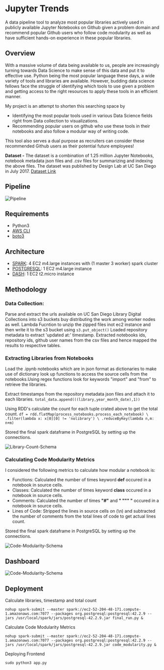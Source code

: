 # Jupyter Trends

A data pipeline tool to analyze most popular libraries actively used in publicly available Jupyter Notebooks on Github given a problem domain and recommend popular Github users who follow code modularity as well as have sufficient hands-on experience in these popular libraries.

## Overview
With a massive volume of data being available to us, people are increasingly turning towards Data Science to make sense of this data and put it to effective use. Python being the most popular language these days, a wide variety of tools and libraries are available. However, budding data science fellows face the struggle of identifying which tools to use given a problem and getting access to the right resources to apply these tools in an efficient manner.

My project is an attempt to shorten this searching space by 
* Identifying the most popular tools used in various Data Science fields right from Data collection to visualizations.
* Recommending popular users on github who use these tools in their notebooks and also follow a modular way of writing code.

This tool also serves a dual purpose as recruiters can consider these recommended Github users as their potential future employees! 

**Dataset -** The dataset is a combination of 1.25 million Jupyter Notebooks, notebook metadata json files and .csv files for summarizing and indexing the above files. The dataset was published by Design Lab at UC San Diego in July 2017.
[Dataset Link](https://library.ucsd.edu/dc/object/bb2733859v)

## Pipeline
![Pipeline](https://github.com/pjm526/Jupyter-Trends/blob/master/Figures/lib-extract.png)

## Requirements
* Python3
* [AWS CLI](https://aws.amazon.com/cli/)
* [boto3](https://boto3.amazonaws.com/v1/documentation/api/latest/guide/quickstart.html#installation)

## Architecture
* [SPARK](https://blog.insightdatascience.com/simply-install-spark-cluster-mode-341843a52b88): 4 EC2 m4.large instances with (1 master 3 worker) spark cluster
* [POSTGRESQL](https://blog.insightdatascience.com/simply-install-postgresql-58c1e4ebf252): 1 EC2 m4.large instance
* [DASH](https://dash.plot.ly/installation): 1 EC2 t2.micro instance 

## Methodology

### Data Collection:
Parse and extract the urls available on UC San Diego Library Digital Collections into s3 buckets buy distributing the work among worker nodes as well.
Lambda Fucntion to unzip the zipped files inot ec2 instance and then write it to the s3 bucket using `s3.put_object()`
Loaded repository metadata to extract 'updated at:' timestamp.
Extracted notebooks ids, repository ids, github user names from the csv files and hence mapped the results to respective tables. 


### Extracting Libraries from Notebooks
Load the .ipynb notebooks which are in json format as dictionaries to make use of dictionary look up functions to access the source cells from the notebooks.Using regex functions look for keywords "import" and "from" to retrieve the libraries.

Extract timestamps from the repository metadata json files and attach it to each libraries.
`total_data.append(((library,year_month_date),1))`

Using RDD's calculate the count for each tuple crated above to get the total count.
`df = rdd.flatMap(process_notebooks.process_each_notebook) \
     .filter(lambda x: x[0][0] != 'nolibrary') \
     .reduceByKey(lambda n,m: n+m)`
     
 Stored the final spark dataframe in PostgreSQL by setting up the connections.
 
 ![Library-Count-Schema](https://github.com/pjm526/Jupyter-Trends/blob/master/Figures/lib-extract.png)
 
 ### Calculating Code Modularity Metrics
 I considered the following metrics to calculate how modular a notebook is:
 * Functions: Calculated the number of times keyword **def** occured in a notebook in source cells.
 * Classes: Calculated the number of times keyword **class** occured in a notebook in source cells.
 * Comments: Calculated the number of times **"#"** and **" """ "** occured in a notebook in source cells.
 * Lines of Code: Stripped the lines in source cells on (\n) and subtracted the number of comments from the total lines of code to get actual lines count.
 
 Stored the final spark dataframe in PostgreSQL by setting up the connections.
 
 ![Code-Modularity-Schema](https://github.com/pjm526/Jupyter-Trends/blob/master/Figures/code.png)
 
 
 ## Dashboard
 ![Code-Modularity-Schema]()
 
 ## Deployment
 
 Calculate libraries, timestamp and total count
 
 `nohup spark-submit --master spark://ec2-52-204-48-171.compute-1.amazonaws.com:7077 --packages org.postgresql:postgresql:42.2.9 --jars /usr/local/spark/jars/postgresql-42.2.9.jar final_run.py &`

Calculate Code Modularity Metrics

`nohup spark-submit --master spark://ec2-52-204-48-171.compute-1.amazonaws.com:7077 --packages org.postgresql:postgresql:42.2.9 --jars /usr/local/spark/jars/postgresql-42.2.9.jar code_modularity.py &`

Deploying Frontend

`sudo python3 app.py`
 
